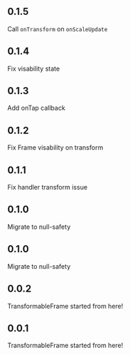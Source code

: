 ## 0.1.5

Call `onTransform` on `onScaleUpdate`

## 0.1.4

Fix visability state

## 0.1.3

Add onTap callback

## 0.1.2

Fix Frame visability on transform

## 0.1.1

Fix handler transform issue

## 0.1.0

Migrate to null-safety

## 0.1.0

Migrate to null-safety

## 0.0.2

TransformableFrame started from here!

## 0.0.1

TransformableFrame started from here!
